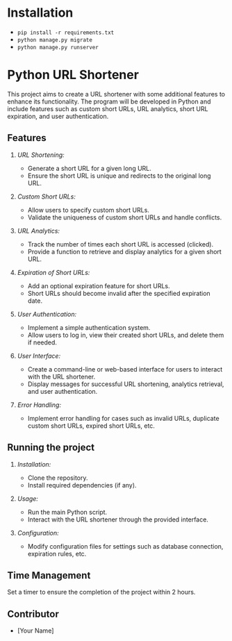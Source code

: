# Installation

- `pip install -r requirements.txt`
- `python manage.py migrate`
- `python manage.py runserver`

# Python URL Shortener

This project aims to create a URL shortener with some additional features to enhance its functionality. The program will be developed in Python and include features such as custom short URLs, URL analytics, short URL expiration, and user authentication.

## Features

1. _URL Shortening:_

   - Generate a short URL for a given long URL.
   - Ensure the short URL is unique and redirects to the original long URL.

2. _Custom Short URLs:_

   - Allow users to specify custom short URLs.
   - Validate the uniqueness of custom short URLs and handle conflicts.

3. _URL Analytics:_

   - Track the number of times each short URL is accessed (clicked).
   - Provide a function to retrieve and display analytics for a given short URL.

4. _Expiration of Short URLs:_

   - Add an optional expiration feature for short URLs.
   - Short URLs should become invalid after the specified expiration date.

5. _User Authentication:_

   - Implement a simple authentication system.
   - Allow users to log in, view their created short URLs, and delete them if needed.

6. _User Interface:_

   - Create a command-line or web-based interface for users to interact with the URL shortener.
   - Display messages for successful URL shortening, analytics retrieval, and user authentication.

7. _Error Handling:_
   - Implement error handling for cases such as invalid URLs, duplicate custom short URLs, expired short URLs, etc.

## Running the project

1. _Installation:_

   - Clone the repository.
   - Install required dependencies (if any).

2. _Usage:_

   - Run the main Python script.
   - Interact with the URL shortener through the provided interface.

3. _Configuration:_
   - Modify configuration files for settings such as database connection, expiration rules, etc.

## Time Management

Set a timer to ensure the completion of the project within 2 hours.

## Contributor

- [Your Name]
